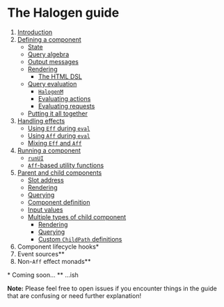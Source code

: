 # The Halogen guide

1. [Introduction](1%20-%20Introduction.md)
2. [Defining a component](2%20-%20Defining%20a%20component.md)
    - [State](2%20-%20Defining%20a%20component.md#state)
    - [Query algebra](2%20-%20Defining%20a%20component.md#query-algebra)
    - [Output messages](2%20-%20Defining%20a%20component.md#output-messages)
    - [Rendering](2%20-%20Defining%20a%20component.md#rendering)
        - [The HTML DSL](2%20-%20Defining%20a%20component.md#the-html-dsl)
    - [Query evaluation](2%20-%20Defining%20a%20component.md#query-evaluation)
        - [`HalogenM`](2%20-%20Defining%20a%20component.md#halogenm)
        - [Evaluating actions](2%20-%20Defining%20a%20component.md#evaluating-actions)
        - [Evaluating requests](2%20-%20Defining%20a%20component.md#evaluating-requests)
    - [Putting it all together](2%20-%20Defining%20a%20component.md#putting-it-all-together)
3. [Handling effects](3%20-%20Handling%20effects.md)
    - [Using `Eff` during `eval`](3%20-%20Handling%20effects.md#using-eff-during-eval)
    - [Using `Aff` during `eval`](3%20-%20Handling%20effects.md#using-aff-during-eval)
    - [Mixing `Eff` and `Aff`](3%20-%20Handling%20effects.md#mixing-eff-and-aff)
4. [Running a component](4%20-%20Running%20a%20component.md)
    - [`runUI`](4%20-%20Running%20a%20component.md#runui)
    - [`Aff`-based utility functions](4%20-%20Running%20a%20component.md#aff-based-utility-functions)
5. [Parent and child components](5%20-%20Parent%20and%20child%20components.md)
    - [Slot address](5%20-%20Parent%20and%20child%20components.md#slot-address)
    - [Rendering](5%20-%20Parent%20and%20child%20components.md#rendering)
    - [Querying](5%20-%20Parent%20and%20child%20components.md#querying)
    - [Component definition](5%20-%20Parent%20and%20child%20components.md#component-definition)
    - [Input values](5%20-%20Parent%20and%20child%20components.md#input-values)
    - [Multiple types of child component](5%20-%20Parent%20and%20child%20components.md#multiple-types-of-child-component)
        - [Rendering](5%20-%20Parent%20and%20child%20components.md#rendering-1)
        - [Querying](5%20-%20Parent%20and%20child%20components.md#querying-1)
        - [Custom `ChildPath` definitions](5%20-%20Parent%20and%20child%20components.md#custom-childpath-definitions)
5. Component lifecycle hooks*
6. Event sources**
7. Non-`Aff` effect monads**

\* Coming soon...
\** ...ish

**Note:** Please feel free to open issues if you encounter things in the guide that are confusing or need further explanation!
